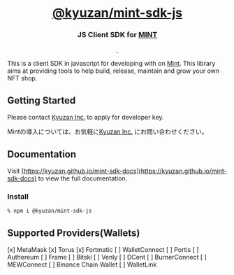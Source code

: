 <p align="center">
    <a href="https://www.npmjs.com/package/@kyuzan/mint-sdk-js">
        <h1 align="center">@kyuzan/mint-sdk-js</h1>
    </a>
    <h3 align="center">JS Client SDK for <a href="https://www.mintnft.jp/">MINT</a></h3>

</p>

<p align="center">
  <a aria-label="NPM version" href="https://www.npmjs.com/package/@kyuzan/mint-sdk-js">
    <img alt="" src="https://img.shields.io/npm/v/@kyuzan/mint-sdk-js.svg?style=for-the-badge&labelColor=000000" />
  </a>
  <a aria-label="License" href="https://github.com/@kyuzan/mint-sdk-js/blob/v2/license.md">
    <img alt="" src="https://img.shields.io/npm/l/next.svg?style=for-the-badge&labelColor=000000" />
  </a>
</p>

This is a client SDK in javascript for developing with on [Mint]((https://www.mintnft.jp/)).
This library aims at providing tools to help build, release, maintain and grow your own NFT shop.

## Getting Started

Please contact [Kyuzan Inc.](https://kyuzan.com/) to apply for developer key.

Mintの導入については、お気軽に[Kyuzan Inc.](https://www.mintnft.jp/) にお問い合わせください。

## Documentation

Visit [https://kyuzan.github.io/mint-sdk-docs](https://kyuzan.github.io/mint-sdk-docs) to view the full documentation.

### Install

```bash
% npm i @kyuzan/mint-sdk-js
```

## Supported Providers(Wallets)

[x] MetaMask
[x] Torus
[x] Fortmatic
[ ] WalletConnect
[ ] Portis
[ ] Authereum
[ ] Frame
[ ] Bitski
[ ] Venly
[ ] DCent
[ ] BurnerConnect
[ ] MEWConnect
[ ] Binance Chain Wallet
[ ] WalletLink
